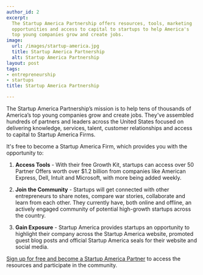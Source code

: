 ```yaml
---
author_id: 2
excerpt:
  The Startup America Partnership offers resources, tools, marketing
  opportunities and access to capital to startups to help America's
  top young companies grow and create jobs.
image:
  url: /images/startup-america.jpg
  title: Startup America Partnership
  alt: Startup America Partnership
layout: post
tags:
- entrepreneurship
- startups
title: Startup America Partnership

---
```


The Startup America Partnership’s mission is to help tens of thousands of America’s top young companies grow and create jobs. They've assembled hundreds of partners and leaders across the United States focused on delivering knowledge, services, talent, customer relationships and access to capital to Startup America Firms.

It's free to become a Startup America Firm, which provides you with the opportunity to:

1.   **Access Tools** - With their free Growth Kit, startups can access over
     50 Partner Offers worth over $1.2 billion from companies like American
     Express, Dell, Intuit and Microsoft, with more being added weekly.

1.   **Join the Community** - Startups will get connected with other
     entrepreneurs to share notes, compare war stories, collaborate and
     learn from each other. They currently have, both online and offline,
     an actively engaged community of potential high-growth startups across
     the country.

1.   **Gain Exposure** - Startup America provides startups an opportunity to
     highlight their company across the Startup America website, promoted
     guest blog posts and official Startup America seals for their website
     and social media.

[Sign up for free and become a Startup America Partner]( http://ar.gy/masterrm1) to access the resources and participate in the community.